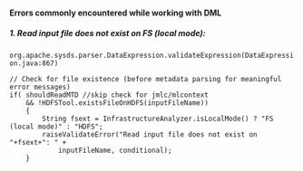 #### Errors commonly encountered while working with DML

##### 1. Read input file does not exist on FS (local mode):

`org.apache.sysds.parser.DataExpression.validateExpression(DataExpression.java:867)`

```
// Check for file existence (before metadata parsing for meaningful error messages)
if( shouldReadMTD //skip check for jmlc/mlcontext
	&& !HDFSTool.existsFileOnHDFS(inputFileName)) 
	{
		String fsext = InfrastructureAnalyzer.isLocalMode() ? "FS (local mode)" : "HDFS";
		raiseValidateError("Read input file does not exist on "+fsext+": " + 
			inputFileName, conditional);
	}
```


